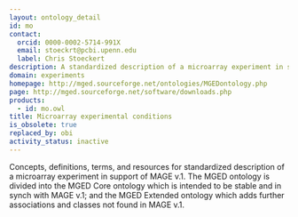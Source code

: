 ```yaml
---
layout: ontology_detail
id: mo
contact:
  orcid: 0000-0002-5714-991X
  email: stoeckrt@pcbi.upenn.edu
  label: Chris Stoeckert
description: A standardized description of a microarray experiment in support of MAGE v.1.
domain: experiments
homepage: http://mged.sourceforge.net/ontologies/MGEDontology.php
page: http://mged.sourceforge.net/software/downloads.php
products:
  - id: mo.owl
title: Microarray experimental conditions
is_obsolete: true
replaced_by: obi
activity_status: inactive
---
```


Concepts, definitions, terms, and resources for standardized description of a microarray experiment in support of MAGE v.1. The MGED ontology is divided into the MGED Core ontology which is intended to be stable and in synch with MAGE v.1; and the MGED Extended ontology which adds further associations and classes not found in MAGE v.1.
